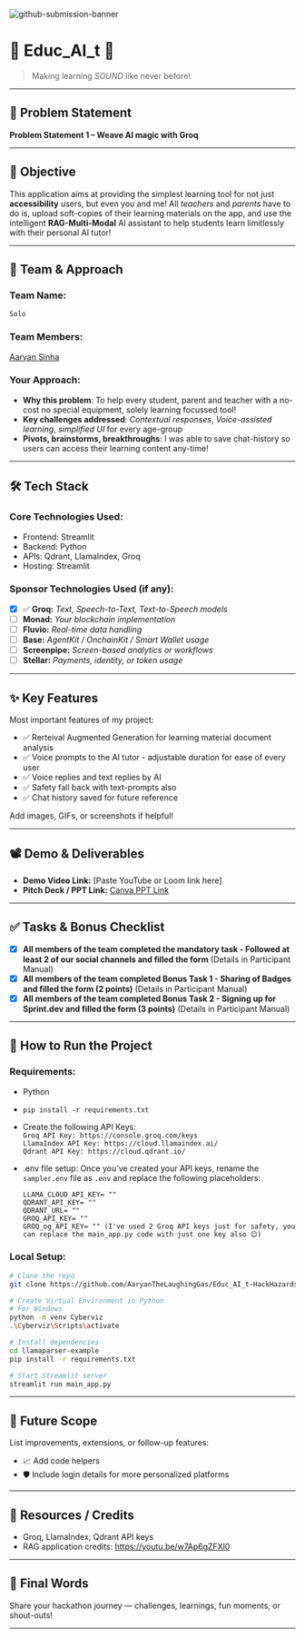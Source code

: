 ![github-submission-banner](https://github.com/user-attachments/assets/a1493b84-e4e2-456e-a791-ce35ee2bcf2f)

# 🧠 Educ_AI_t 📖

> Making learning _SOUND_ like never before!

---

## 📌 Problem Statement
 
**Problem Statement 1 – Weave AI magic with Groq**

---

## 🎯 Objective

This application aims at providing the simplest learning tool for not just **accessibility** users, but even you and me!
All _teachers_ and _parents_ have to do is, upload soft-copies of their learning materials on the app, and use the intelligent **RAG-Multi-Modal** AI assistant 
to help students learn limitlessly with their personal AI tutor!

---

## 🧠 Team & Approach

### Team Name:  
`Solo`

### Team Members:  
[Aaryan Sinha](www.linkedin.com/in/aaryan-sinha)

### Your Approach:  
- **Why this problem**: To help every student, parent and teacher with a no-cost no special equipment, solely learning focussed tool!   
- **Key challenges addressed**: _Contextual responses_, _Voice-assisted learning_, _simplified UI_ for every age-group     
- **Pivots, brainstorms, breakthroughs**: I was able to save chat-history so users can access their learning content any-time!

---

## 🛠️ Tech Stack

### Core Technologies Used:
- Frontend: Streamlit
- Backend: Python
- APIs: Qdrant, LlamaIndex, Groq
- Hosting: Streamlit

### Sponsor Technologies Used (if any):
- [X] ✅ **Groq:** _Text, Speech-to-Text, Text-to-Speech models_  
- [ ] **Monad:** _Your blockchain implementation_  
- [ ] **Fluvio:** _Real-time data handling_  
- [ ] **Base:** _AgentKit / OnchainKit / Smart Wallet usage_  
- [ ] **Screenpipe:** _Screen-based analytics or workflows_  
- [ ] **Stellar:** _Payments, identity, or token usage_

---

## ✨ Key Features

Most important features of my project:

- ✅ Rerteival Augmented Generation for learning material document analysis  
- ✅ Voice prompts to the AI tutor - adjustable duration for ease of every user  
- ✅ Voice replies and text replies by AI  
- ✅ Safety fall back with text-prompts also
- ✅ Chat history saved for future reference 

Add images, GIFs, or screenshots if helpful!

---

## 📽️ Demo & Deliverables

- **Demo Video Link:** [Paste YouTube or Loom link here]  
- **Pitch Deck / PPT Link:** [Canva PPT Link](https://www.canva.com/design/DAGk63s4Nnc/UiRaxXSqn71eXdN4jRJG-Q/edit?utm_content=DAGk63s4Nnc&utm_campaign=designshare&utm_medium=link2&utm_source=sharebutton)   

---

## ✅ Tasks & Bonus Checklist

- [X] **All members of the team completed the mandatory task - Followed at least 2 of our social channels and filled the form** (Details in Participant Manual)  
- [X] **All members of the team completed Bonus Task 1 - Sharing of Badges and filled the form (2 points)**  (Details in Participant Manual)
- [X] **All members of the team completed Bonus Task 2 - Signing up for Sprint.dev and filled the form (3 points)**  (Details in Participant Manual)

---

## 🧪 How to Run the Project

### Requirements:
- Python
- ```pip install -r requirements.txt```
- Create the following API Keys: <br>
  ```Groq API Key: https://console.groq.com/keys```<br>
  ```LlamaIndex API Key: https://cloud.llamaindex.ai/```<br>
  ```Qdrant API Key: https://cloud.qdrant.io/```

- .env file setup:
  Once you've created your API keys, rename the ```sampler.env``` file as ```.env``` and replace the following placeholders:
  ```
  LLAMA_CLOUD_API_KEY= ""
  QDRANT_API_KEY= ""
  QDRANT_URL= ""
  GROQ_API_KEY= ""
  GROQ_og_API_KEY= "" (I've used 2 Groq API keys just for safety, you can replace the main_app.py code with just one key also 😊)
  ```

### Local Setup:
```bash
# Clone the repo
git clone https://github.com/AaryanTheLaughingGas/Educ_AI_t-HackHazards.git

# Create Virtual Environment in Python
# For Windows
python -m venv Cyberviz
.\Cyberviz\Scripts\activate

# Install dependencies
cd llamaparser-example
pip install -r requirements.txt

# Start Streamlit server
streamlit run main_app.py
```
---

## 🧬 Future Scope

List improvements, extensions, or follow-up features:

- 📈 Add code helpers 
- 🛡️ Include login details for more personalized platforms 
---

## 📎 Resources / Credits

- Groq, LlamaIndex, Qdrant API keys 
- RAG application credits: https://youtu.be/w7Ap6gZFXl0 

---

## 🏁 Final Words

Share your hackathon journey — challenges, learnings, fun moments, or shout-outs!

---
